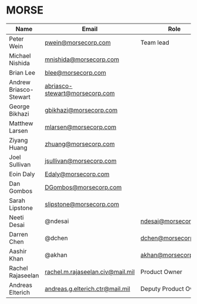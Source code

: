 # MORSE

| Name | Email | Role |
| ---- | ----- | ---- |
| Peter Wein | <pwein@morsecorp.com> | Team lead |
| Michael Nishida | <mnishida@morsecorp.com> | |
| Brian Lee | <blee@morsecorp.com> | |
| Andrew Briasco-Stewart | <abriasco-stewart@morsecorp.com> | |
| George Bikhazi | <gbikhazi@morsecorp.com> | |
| Matthew Larsen | <mlarsen@morsecorp.com> | |
| Ziyang Huang | <zhuang@morsecorp.com> | |
| Joel Sullivan | <jsullivan@morsecorp.com> | |
| Eoin Daly | <Edaly@morsecorp.com> | |
| Dan Gombos | <DGombos@morsecorp.com> | |
| Sarah Lipstone | <slipstone@morsecorp.com> | |
| Neeti Desai | @ndesai | <ndesai@morsecorp.com> |
| Darren Chen | @dchen | <dchen@morsecorp.com> |
| Aashir Khan | @akhan | <akhan@morsecorp.com> |
| Rachel Rajaseelan | <rachel.m.rajaseelan.civ@mail.mil> | Product Owner |
| Andreas Elterich | <andreas.g.elterich.ctr@mail.mil> | Deputy Product Owner |

